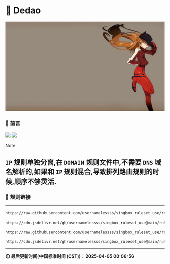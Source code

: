 
# 🧸 Dedao
![](https://raw.githubusercontent.com/usernamelessss/picture-bed/main/images/202504042256831.jpg)
### 📣 前言
![](https://shields.io/badge/-移除重复规则-ff69b4) ![](https://shields.io/badge/-IP&nbsp;规则单独存放不与&nbsp;DOMAIN&nbsp;等混合-green)
> [!NOTE]
**`IP` 规则单独分离,在 `DOMAIN` 规则文件中,不需要 `DNS` 域名解析的,如果和 `IP` 规则混合,导致排列路由规则的时候,顺序不够灵活.**
---

###  🔗 规则链接
---

```url
https://raw.githubusercontent.com/usernamelessss/singbox_ruleset_use/refs/heads/main/rule/Dedao/Dedao_No_IP.json
```

```url
https://cdn.jsdelivr.net/gh/usernamelessss/singbox_ruleset_use@main/rule/Dedao/Dedao_No_IP.json
```

```url
https://raw.githubusercontent.com/usernamelessss/singbox_ruleset_use/refs/heads/main/rule/Dedao/Dedao_No_IP.srs
```

```url
https://cdn.jsdelivr.net/gh/usernamelessss/singbox_ruleset_use@main/rule/Dedao/Dedao_No_IP.srs
```

---
**⏲️ 最后更新时间(中国标准时间 (CST))：2025-04-05 00:06:56**